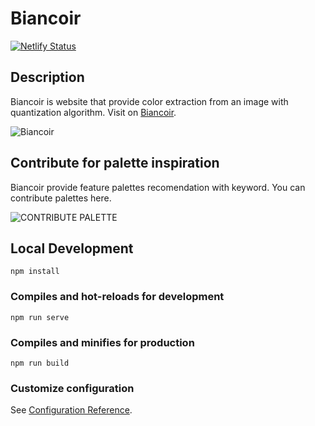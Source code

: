 # Biancoir
[![Netlify Status](https://api.netlify.com/api/v1/badges/b6d2d333-0ace-46f8-a509-ff38ea58336c/deploy-status)](https://app.netlify.com/sites/bianco/deploys)

## Description
Biancoir is website that provide color extraction from an image with quantization algorithm.
Visit on [Biancoir](https://bianco.netlify.app).

![Biancoir](https://raw.githubusercontent.com/iqbaladinur/color-extractor/master/screen_capture/ss.png)

## Contribute for palette inspiration
Biancoir provide feature palettes recomendation with keyword. You can contribute palettes here.

![CONTRIBUTE PALETTE](https://github.com/iqbaladinur/color-extractor/tree/master/colors_data)

## Local Development
```
npm install
```

### Compiles and hot-reloads for development
```
npm run serve
```

### Compiles and minifies for production
```
npm run build
```

### Customize configuration
See [Configuration Reference](https://cli.vuejs.org/config/).
